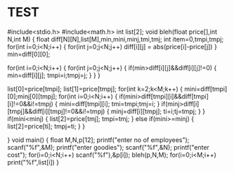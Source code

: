 # TEST
#include<stdio.h>
#include<math.h>
int list[2];
void bleh(float price[],int N,int M)
{
  float diff[N][N],list[M],min,mini,minj,tmi,tmj;
  int item=0,tmpi,tmpj;
  for(int i=0;i<N;i++)
  {
    for(int j=0;j<N;j++)
      diff[i][j] = abs(price[i]-price[j])
  }
  min=diff[0][0];

  for(int i=0;i<N;i++)
  {
    for(int j=0;j<N;j++)
    {
      if(min>diff[i][j]&&diff[i][j]!=0)
      {
        min=diff[i][j];
        tmpi=i;tmpj=j;
      }
    }
  }

  list[0]=price[tmpi];
  list[1]=price[tmpj];
  for(int k=2;k<M;k++)
  {
    mini=diff[tmpi][0];minj[0][tmpj];
    for(int i=0;i<N;i++)
    {
      if(mini>diff[tmpi][i]&&diff[tmpi][i]!=0&&i!=tmpj)
      {
        mini=diff[tmpi][i];
        tmi=tmpi;tmj=i;
      }
      if(minj>diff[i][tmpj]&&diff[i][tmpj]!=0&&i!=tmpj)
      {
        minj=diff[i][tmpj];
        ti=i;tj=tmpj;
      }
    }
    if(mini<minj)
    {
      list[2]=price[tmj];
      tmpi=tmj;
    }
    else if(mini>=minj)
    {
      list[2]=price[ti];
      tmpj=ti;
    }
  }


}
void main()
{
float M,N,p[12];
printf("enter no of employees");
scanf("%f",&M);
printf("enter goodies");
scanf("%f",&N);
printf("enter cost");
for(i=0;i<N;i++)
scanf("%f"),&p[i]);
bleh(p,N,M);
for(i=0;i<M;i++)
print("%f",list[i])
}
